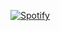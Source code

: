 [![Spotify](https://spotify-github-readme.vercel.app/api/spotify%29)](https://open.spotify.com/collection/tracks)
